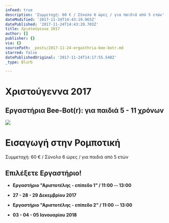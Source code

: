 ```yaml
---
inFeed: true
description: 'Συμμετοχή: 60 € / Σύνολο 6 ώρες / για παιδιά από 5 ετών'
dateModified: '2017-11-24T14:43:19.965Z'
datePublished: '2017-11-24T14:43:20.703Z'
title: Χριστούγεννα 2017
author: []
publisher: {}
via: {}
sourcePath: _posts/2017-11-24-ergasthria-bee-botr.md
starred: false
datePublishedOriginal: '2017-11-24T14:17:55.548Z'
_type: Blurb

---
```

# Χριστούγεννα 2017

## Εργαστήρια Bee-Bot(r): για παιδιά 5 - 11 χρόνων
![](https://the-grid-user-content.s3-us-west-2.amazonaws.com/7ac2b041-ce5d-493a-ace9-81b6e4f868f2.png)

# Εισαγωγή στην Ρομποτική

Συμμετοχή: 60 € / Σύνολο 6 ώρες / για παιδιά από 5 ετών

## **Επιλέξετε Εργαστήριο!**

* **Εργαστήριο "Αριστοτέλης - επίπεδο 1" / 11:00 -- 13:00**
* **27 - 28 - 29 Δεκεμβρίου 2017**

* **Εργαστήριο "Αριστοτέλης - επίπεδο 2" / 11:00 -- 13:00**
* **03 - 04 - 05 Ιανουαρίου 2018**